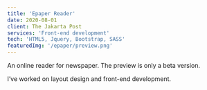 ```yaml
---
title: 'Epaper Reader'
date: 2020-08-01
client: The Jakarta Post
services: 'Front-end development'
tech: 'HTML5, Jquery, Bootstrap, SASS'
featuredImg: '/epaper/preview.png'
---
```

An online reader for newspaper. The preview is only a beta version.

I’ve worked on layout design and front-end development.

